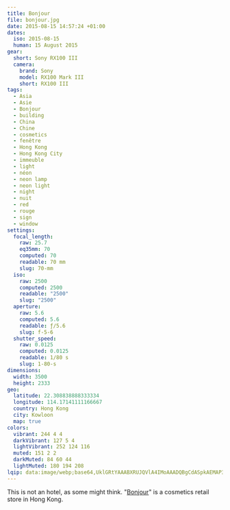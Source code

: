 ```yaml
---
title: Bonjour
file: bonjour.jpg
date: 2015-08-15 14:57:24 +01:00
dates:
  iso: 2015-08-15
  human: 15 August 2015
gear:
  short: Sony RX100 III
  camera:
    brand: Sony
    model: RX100 Mark III
    short: RX100 III
tags:
  - Asia
  - Asie
  - Bonjour
  - building
  - China
  - Chine
  - cosmetics
  - fenêtre
  - Hong Kong
  - Hong Kong City
  - immeuble
  - light
  - néon
  - neon lamp
  - neon light
  - night
  - nuit
  - red
  - rouge
  - sign
  - window
settings:
  focal_length:
    raw: 25.7
    eq35mm: 70
    computed: 70
    readable: 70 mm
    slug: 70-mm
  iso:
    raw: 2500
    computed: 2500
    readable: "2500"
    slug: "2500"
  aperture:
    raw: 5.6
    computed: 5.6
    readable: ƒ/5.6
    slug: f-5-6
  shutter_speed:
    raw: 0.0125
    computed: 0.0125
    readable: 1/80 s
    slug: 1-80-s
dimensions:
  width: 3500
  height: 2333
geo:
  latitude: 22.308838888333334
  longitude: 114.17141111166667
  country: Hong Kong
  city: Kowloon
  map: true
colors:
  vibrant: 244 4 4
  darkVibrant: 127 5 4
  lightVibrant: 252 124 116
  muted: 151 2 2
  darkMuted: 84 60 44
  lightMuted: 180 194 208
lqip: data:image/webp;base64,UklGRtYAAABXRUJQVlA4IMoAAADQBgCdASpkAEMAP3G40GG0rzUoI6nSoC4JQBpGhIxS0T0opDcWpGavgQCznDWTkcjhq3VUAS72DLofQVGGQIAA/u7P/AYWx5y/UeU2CchPMQMmetgPNmNGIV56zZ8exkuXIgVsb6cXujGX/HEydEz9CKob+8+dvncJNIHKpquSwyZCTP8HkN6+GiHwXrTGkaOP+sMDRMk6aPun8Vsp4847ELCHWFU5iIiFsgqQXc2SeFPsidOSEgA4r493REQjBavqjgA/0o+TYAAA
---
```


This is not an hotel, as some might think. "<a href="http://www.bonjourhk.com/en/main.aspx">Bonjour</a>" is a cosmetics retail store in Hong Kong.

